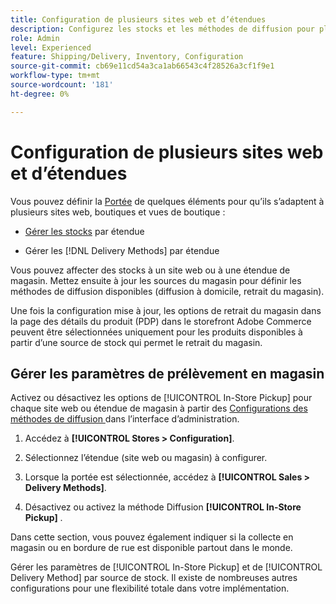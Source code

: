 ```yaml
---
title: Configuration de plusieurs sites web et d’étendues
description: Configurez les stocks et les méthodes de diffusion pour plusieurs sites web et étendues de magasin.
role: Admin
level: Experienced
feature: Shipping/Delivery, Inventory, Configuration
source-git-commit: cb69e11cd54a3ca1ab66543c4f28526a3cf1f9e1
workflow-type: tm+mt
source-wordcount: '181'
ht-degree: 0%

---
```


# Configuration de plusieurs sites web et d’étendues

Vous pouvez définir la [Portée](https://experienceleague.adobe.com/fr/docs/commerce-admin/start/setup/websites-stores-views#scope-settings) de quelques éléments pour qu’ils s’adaptent à plusieurs sites web, boutiques et vues de boutique :

- [Gérer les stocks](https://experienceleague.adobe.com/fr/docs/commerce-admin/inventory/stocks/stocks-manage) par étendue

- Gérer les [!DNL Delivery Methods] par étendue

Vous pouvez affecter des stocks à un site web ou à une étendue de magasin. Mettez ensuite à jour les sources du magasin pour définir les méthodes de diffusion disponibles (diffusion à domicile, retrait du magasin).

Une fois la configuration mise à jour, les options de retrait du magasin dans la page des détails du produit (PDP) dans le storefront Adobe Commerce peuvent être sélectionnées uniquement pour les produits disponibles à partir d’une source de stock qui permet le retrait du magasin.

## Gérer les paramètres de prélèvement en magasin

Activez ou désactivez les options de [!UICONTROL In-Store Pickup] pour chaque site web ou étendue de magasin à partir des [ Configurations des méthodes de diffusion ](enable-general.md#delivery-methods) dans l’interface d’administration.

1. Accédez à **[!UICONTROL Stores > Configuration]**.

1. Sélectionnez l’étendue (site web ou magasin) à configurer.

1. Lorsque la portée est sélectionnée, accédez à **[!UICONTROL Sales > Delivery Methods]**.

1. Désactivez ou activez la méthode Diffusion **[!UICONTROL In-Store Pickup]** .

Dans cette section, vous pouvez également indiquer si la collecte en magasin ou en bordure de rue est disponible partout dans le monde.

Gérer les paramètres de [!UICONTROL In-Store Pickup] et de [!UICONTROL Delivery Method] par source de stock. Il existe de nombreuses autres configurations pour une flexibilité totale dans votre implémentation.
